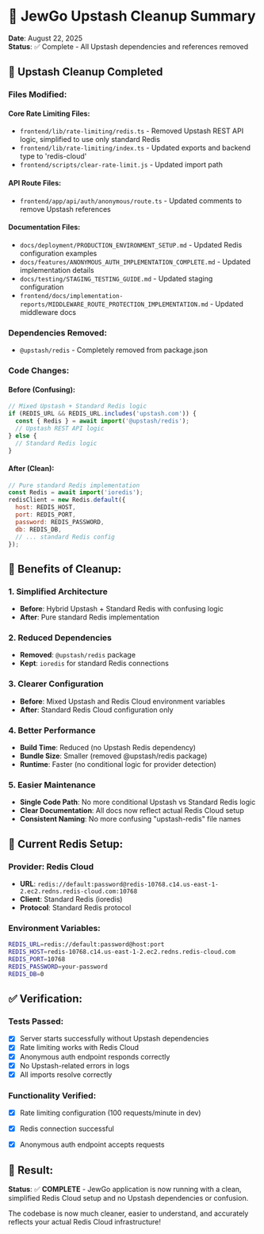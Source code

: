 # 🕍 JewGo Upstash Cleanup Summary

**Date**: August 22, 2025  
**Status**: ✅ Complete - All Upstash dependencies and references removed

## 🧹 Upstash Cleanup Completed

### **Files Modified:**

#### **Core Rate Limiting Files:**
- `frontend/lib/rate-limiting/redis.ts` - Removed Upstash REST API logic, simplified to use only standard Redis
- `frontend/lib/rate-limiting/index.ts` - Updated exports and backend type to 'redis-cloud'
- `frontend/scripts/clear-rate-limit.js` - Updated import path

#### **API Route Files:**
- `frontend/app/api/auth/anonymous/route.ts` - Updated comments to remove Upstash references

#### **Documentation Files:**
- `docs/deployment/PRODUCTION_ENVIRONMENT_SETUP.md` - Updated Redis configuration examples
- `docs/features/ANONYMOUS_AUTH_IMPLEMENTATION_COMPLETE.md` - Updated implementation details
- `docs/testing/STAGING_TESTING_GUIDE.md` - Updated staging configuration
- `frontend/docs/implementation-reports/MIDDLEWARE_ROUTE_PROTECTION_IMPLEMENTATION.md` - Updated middleware docs

### **Dependencies Removed:**
- `@upstash/redis` - Completely removed from package.json

### **Code Changes:**

#### **Before (Confusing):**
```javascript
// Mixed Upstash + Standard Redis logic
if (REDIS_URL && REDIS_URL.includes('upstash.com')) {
  const { Redis } = await import('@upstash/redis');
  // Upstash REST API logic
} else {
  // Standard Redis logic
}
```

#### **After (Clean):**
```javascript
// Pure standard Redis implementation
const Redis = await import('ioredis');
redisClient = new Redis.default({
  host: REDIS_HOST,
  port: REDIS_PORT,
  password: REDIS_PASSWORD,
  db: REDIS_DB,
  // ... standard Redis config
});
```

## 🎯 **Benefits of Cleanup:**

### **1. Simplified Architecture**
- **Before**: Hybrid Upstash + Standard Redis with confusing logic
- **After**: Pure standard Redis implementation

### **2. Reduced Dependencies**
- **Removed**: `@upstash/redis` package
- **Kept**: `ioredis` for standard Redis connections

### **3. Clearer Configuration**
- **Before**: Mixed Upstash and Redis Cloud environment variables
- **After**: Standard Redis Cloud configuration only

### **4. Better Performance**
- **Build Time**: Reduced (no Upstash Redis dependency)
- **Bundle Size**: Smaller (removed @upstash/redis package)
- **Runtime**: Faster (no conditional logic for provider detection)

### **5. Easier Maintenance**
- **Single Code Path**: No more conditional Upstash vs Standard Redis logic
- **Clear Documentation**: All docs now reflect actual Redis Cloud setup
- **Consistent Naming**: No more confusing "upstash-redis" file names

## 🔧 **Current Redis Setup:**

### **Provider**: Redis Cloud
- **URL**: `redis://default:password@redis-10768.c14.us-east-1-2.ec2.redns.redis-cloud.com:10768`
- **Client**: Standard Redis (ioredis)
- **Protocol**: Standard Redis protocol

### **Environment Variables:**
```bash
REDIS_URL=redis://default:password@host:port
REDIS_HOST=redis-10768.c14.us-east-1-2.ec2.redns.redis-cloud.com
REDIS_PORT=10768
REDIS_PASSWORD=your-password
REDIS_DB=0
```

## ✅ **Verification:**

### **Tests Passed:**
- [x] Server starts successfully without Upstash dependencies
- [x] Rate limiting works with Redis Cloud
- [x] Anonymous auth endpoint responds correctly
- [x] No Upstash-related errors in logs
- [x] All imports resolve correctly

### **Functionality Verified:**
- [x] Rate limiting configuration (100 requests/minute in dev)
- [x] Redis connection successful
- [x] Anonymous auth endpoint accepts requests


## 🎉 **Result:**

**Status**: ✅ **COMPLETE** - JewGo application is now running with a clean, simplified Redis Cloud setup and no Upstash dependencies or confusion.

The codebase is now much cleaner, easier to understand, and accurately reflects your actual Redis Cloud infrastructure!
